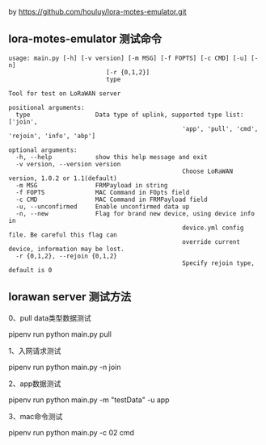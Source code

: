
by https://github.com/houluy/lora-motes-emulator.git

## lora-motes-emulator 测试命令

```
usage: main.py [-h] [-v version] [-m MSG] [-f FOPTS] [-c CMD] [-u] [-n]
                           [-r {0,1,2}]
                           type

Tool for test on LoRaWAN server

positional arguments:
  type                  Data type of uplink, supported type list: ['join',
                                                'app', 'pull', 'cmd', 'rejoin', 'info', 'abp']

optional arguments:
  -h, --help            show this help message and exit
  -v version, --version version
                                                Choose LoRaWAN version, 1.0.2 or 1.1(default)
  -m MSG                FRMPayload in string
  -f FOPTS              MAC Command in FOpts field
  -c CMD                MAC Command in FRMPayload field
  -u, --unconfirmed     Enable unconfirmed data up
  -n, --new             Flag for brand new device, using device info in
                                                device.yml config file. Be careful this flag can
                                                override current device, information may be lost.
  -r {0,1,2}, --rejoin {0,1,2}
                                                Specify rejoin type, default is 0
```

## lorawan server 测试方法

0、pull data类型数据测试

  pipenv run python main.py pull

1、入网请求测试

  pipenv run python main.py -n join

2、app数据测试

  pipenv run python main.py -m "testData" -u app

3、mac命令测试

  pipenv run python main.py -c 02 cmd

